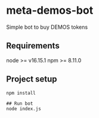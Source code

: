 # meta-demos-bot
Simple bot to buy DEMOS tokens
##  Requirements
node >= v16.15.1
npm >= 8.11.0
## Project setup
```
npm install

## Run bot
node index.js 
